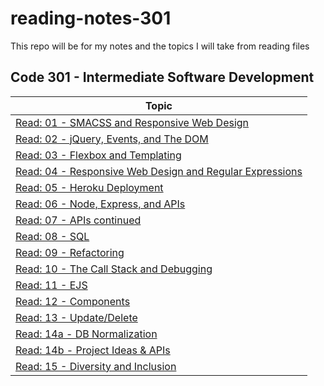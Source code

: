 # reading-notes-301

This repo will be for my notes and the topics I will take from reading files

## Code 301 - Intermediate Software Development
| Topic|
| -----|
|[Read: 01 - SMACSS and Responsive Web Design](class-01.md)|
|[Read: 02 - jQuery, Events, and The DOM](class-02.md)|
|[Read: 03 - Flexbox and Templating](class-03.md)|
|[Read: 04 - Responsive Web Design and Regular Expressions](class-04.md)|
|[Read: 05 - Heroku Deployment](class-05.md)|
|[Read: 06 - Node, Express, and APIs](class-06.md)|
|[Read: 07 - APIs continued](class-07.md)|
|[Read: 08 - SQL](class-08.md)|
|[Read: 09 - Refactoring](class-09.md)|
|[Read: 10 - The Call Stack and Debugging](class-10.md)|
|[Read: 11 - EJS](class-11.md)|
|[Read: 12 - Components](class-12.md)|
|[Read: 13 - Update/Delete](class-13.md)|
|[Read: 14a - DB Normalization](class-14a.md)|
|[Read: 14b - Project Ideas & APIs](class-14b.md)|  
|[Read: 15 - Diversity and Inclusion](class-15.md)|
